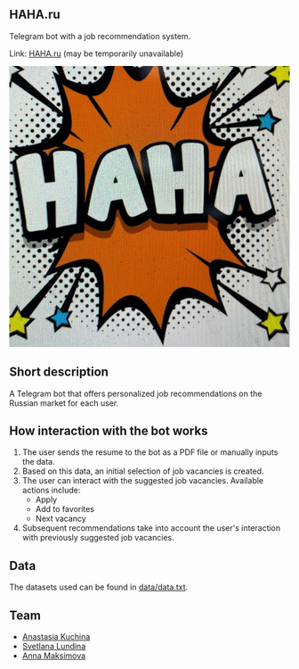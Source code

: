 ## HAHA.ru

Telegram bot with a job recommendation system.

Link: [HAHA.ru](https://t.me/haha_project_bot) (may be temporarily unavailable)




![Bot screenshot](./data/photo_2024-03-29_20-17-58.jpg)


## Short description
A Telegram bot that offers personalized job recommendations on the Russian market for each user.


## How interaction with the bot works

1. The user sends the resume to the bot as a PDF file or manually inputs the data.
2. Based on this data, an initial selection of job vacancies is created.
3. The user can interact with the suggested job vacancies. Available actions include:
    * Apply
    * Add to favorites
    * Next vacancy
4. Subsequent recommendations take into account the user's interaction with previously suggested job vacancies.


## Data
The datasets used can be found in [data/data.txt](./data/data.txt).


## Team

- [Anastasia Kuchina](https://github.com/kuchina-anastasia11)
- [Svetlana Lundina](https://github.com/Vambassa)
- [Anna Maksimova](https://github.com/anpalmak2003)

